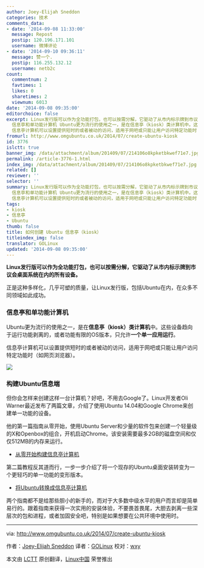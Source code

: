 ```yaml
---
author: Joey-Elijah Sneddon
categories: 技术
comments_data:
- date: '2014-09-08 11:33:00'
  message: Repost
  postip: 120.196.171.101
  username: 微博评论
- date: '2014-09-10 09:36:11'
  message: 赞一个.
  postip: 116.255.132.12
  username: netb2c
count:
  commentnum: 2
  favtimes: 1
  likes: 0
  sharetimes: 2
  viewnum: 6013
date: '2014-09-08 09:35:00'
editorchoice: false
excerpt: Linux发行版可以作为全功能打包，也可以按需分解，它驱动了从市内标示牌到市议会桌面系统在内的所有设备。 正是这种多样化，几乎可塑的质量，让Linux发行版，包括Ubuntu在内，在众多不同领域如此成功。
  信息亭和单功能计算机 Ubuntu更为流行的使用之一，是在信息亭（kiosk）类计算机中。这些设备趋向于运行功能剥离的，或者功能有限的OS版本，只允许一个单一应用运行。
  信息亭计算机可以设置提供短时的或者被动的访问，适用于网吧或只能让用户访问特定功能时（如网页浏览器）。  构建Ubuntu信息端 但你会怎样来创建这样一台计算机？好吧，
fromurl: http://www.omgubuntu.co.uk/2014/07/create-ubuntu-kiosk
id: 3776
islctt: true
banner_img: /data/attachment/album/201409/07/214106o8kpketbkwef71e7.jpg
permalink: /article-3776-1.html
index_img: /data/attachment/album/201409/07/214106o8kpketbkwef71e7.jpg.thumb.jpg
related: []
reviewer: ''
selector: ''
summary: Linux发行版可以作为全功能打包，也可以按需分解，它驱动了从市内标示牌到市议会桌面系统在内的所有设备。 正是这种多样化，几乎可塑的质量，让Linux发行版，包括Ubuntu在内，在众多不同领域如此成功。
  信息亭和单功能计算机 Ubuntu更为流行的使用之一，是在信息亭（kiosk）类计算机中。这些设备趋向于运行功能剥离的，或者功能有限的OS版本，只允许一个单一应用运行。
  信息亭计算机可以设置提供短时的或者被动的访问，适用于网吧或只能让用户访问特定功能时（如网页浏览器）。  构建Ubuntu信息端 但你会怎样来创建这样一台计算机？好吧，
tags:
- kiosk
- 信息亭
- Ubuntu
thumb: false
title: 如何创建 Ubuntu 信息亭（kiosk）
titleindex_img: false
translator: GOLinux
updated: '2014-09-08 09:35:00'
---
```


**Linux发行版可以作为全功能打包，也可以按需分解，它驱动了从市内标示牌到市议会桌面系统在内的所有设备。**


正是这种多样化，几乎可塑的质量，让Linux发行版，包括Ubuntu在内，在众多不同领域如此成功。


### 信息亭和单功能计算机


Ubuntu更为流行的使用之一，是在**信息亭（kiosk）类计算机**中。这些设备趋向于运行功能剥离的，或者功能有限的OS版本，只允许**一个单一应用运行**。


信息亭计算机可以设置提供短时的或者被动的访问，适用于网吧或只能让用户访问特定功能时（如网页浏览器）。


![](/data/attachment/album/201409/07/214106o8kpketbkwef71e7.jpg)


### 构建Ubuntu信息端


但你会怎样来创建这样一台计算机？好吧，不用去Google了。Linux开发者Oli Warner最近发布了两篇文章，介绍了使用Ubuntu 14.04和Google Chrome来创建单一功能的设备。


他的第一篇指南从零开始，使用Ubuntu Server和少量的软件包来创建一个轻量级的X和Openbox的组合，开机启动Chrome。该安装需要最多2GB的磁盘空间和仅仅512MB的内存来运行。


* [从零开始构建信息亭计算机](http://thepcspy.com/read/building-a-kiosk-computer-ubuntu-1404-chrome)


第二篇教程反其道而行，一步一步介绍了将一个现存的Ubuntu桌面安装转变为一个更轻巧的单一功能的变形版本。


* [将Ubuntu转换成信息亭计算机](http://thepcspy.com/read/converting-ubuntu-desktop-to-kiosk/)


两个指南都不是给那些胆小的新手的，而对于大多数中级水平的用户而言却是简单易行的。跟着指南来获得一次实用的安装体验，不要畏首畏尾，大胆去剥离一些深层次的包和进程，或者加固安全吧，特别是如果想要在公共环境中使用时。




---


via: <http://www.omgubuntu.co.uk/2014/07/create-ubuntu-kiosk>


作者：[Joey-Elijah Sneddon](https://plus.google.com/117485690627814051450/?rel=author) 译者：[GOLinux](https://github.com/GOLinux) 校对：[wxy](https://github.com/wxy)


本文由 [LCTT](https://github.com/LCTT/TranslateProject) 原创翻译，[Linux中国](http://linux.cn/) 荣誉推出